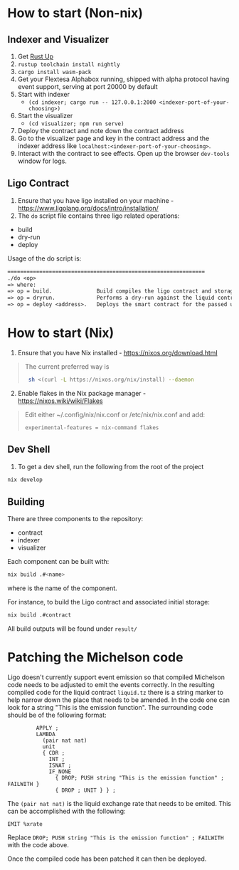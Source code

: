 # How to start (Non-nix)

## Indexer and Visualizer

1. Get [Rust Up](https://rustup.rs)
2. `rustup toolchain install nightly`
3. `cargo install wasm-pack`
4. Get your Flextesa Alphabox running, shipped with alpha protocol having event support, serving at port 20000 by default
4. Start with indexer
    - `(cd indexer; cargo run -- 127.0.0.1:2000 <indexer-port-of-your-choosing>)`
5. Start the visualizer
    - `(cd visualizer; npm run serve)`
6. Deploy the contract and note down the contract address
7. Go to the visualizer page and key in the contract address and the indexer address like `localhost:<indexer-port-of-your-choosing>`.
8. Interact with the contract to see effects. Open up the browser `dev-tools` window for logs.

## Ligo Contract

1. Ensure that you have ligo installed on your machine - https://www.ligolang.org/docs/intro/installation/
2. The `do` script file contains three ligo related operations:
- build
- dry-run
- deploy

Usage of the do script is:

```txt
==============================================================
./do <op>
=> where:
=> op = build.              Build compiles the ligo contract and storage
=> op = dryrun.             Performs a dry-run against the liquid contract that deposits a test amount of XTZ
=> op = deploy <address>.   Deploys the smart contract for the passed user address
```

# How to start (Nix)

1. Ensure that you have Nix installed - https://nixos.org/download.html

> The current preferred way is
>  ```bash
>   sh <(curl -L https://nixos.org/nix/install) --daemon
>  ```

2. Enable flakes in the Nix package manager - https://nixos.wiki/wiki/Flakes

> Edit either ~/.config/nix/nix.conf or /etc/nix/nix.conf and add:
> ```
> experimental-features = nix-command flakes
> ```

## Dev Shell

1. To get a dev shell, run the following from the root of the project

```bash
nix develop
```

## Building

There are three components to the repository:
- contract
- indexer
- visualizer

Each component can be built with:
```bash
nix build .#<name>
```
where <name> is the name of the component.

For instance, to build the Ligo contract and associated initial storage:

```bash
nix build .#contract
```
All build outputs will be found under `result/`


# Patching the Michelson code

Ligo doesn't currently support event emission so that compiled Michelson code needs to be adjusted to emit the events correctly.  In the resulting compiled code for the liquid contract `liquid.tz` there is a string marker to help narrow down the place that needs to be amended.  In the code one can look for a string "This is the emission function".  The surrounding code should be of the following format:

```Michelson
         APPLY ;
         LAMBDA
           (pair nat nat)
           unit
           { CDR ;
             INT ;
             ISNAT ;
             IF_NONE
               { DROP; PUSH string "This is the emission function" ; FAILWITH }
               { DROP ; UNIT } } ;
```

The `(pair nat nat)` is the liquid exchange rate that needs to be emited.  This can be accomplished with the following:

```Michelson
EMIT %xrate
```
Replace `DROP; PUSH string "This is the emission function" ; FAILWITH` with the code above.

Once the compiled code has been patched it can then be deployed.

